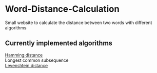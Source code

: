 # Word-Distance-Calculation
Small website to calculate the distance between two words with different algorithms

## Currently implemented algorithms
[Hamming distance](https://en.wikipedia.org/wiki/Hamming_distance)  
Longest common subsequence  
[Levenshtein distance](https://en.wikipedia.org/wiki/Levenshtein_distance)  
